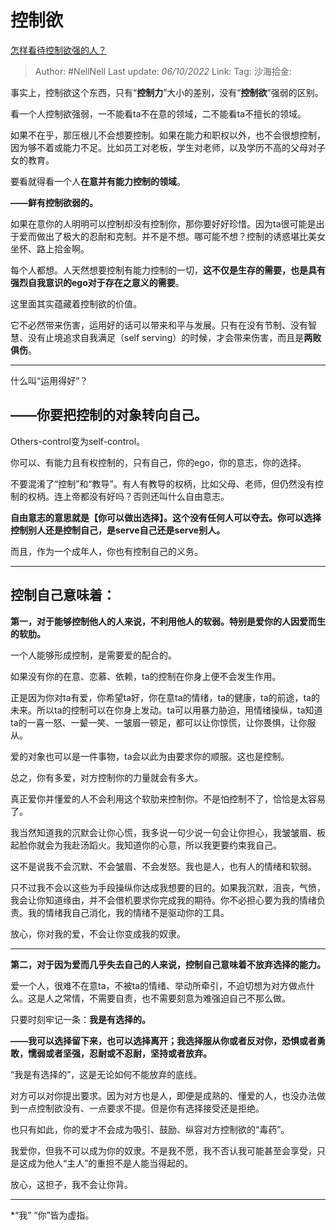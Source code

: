 # 控制欲
[怎样看待控制欲强的人？](https://www.zhihu.com/question/21732989/answer/1967603425)

> Author: #NellNell
> Last update: *06/10/2022*
> Link:
> Tag:
> 沙海拾金:

事实上，控制欲这个东西，只有“**控制力**”大小的差别，没有“**控制欲**”强弱的区别。

看一个人控制欲强弱，一不能看ta不在意的领域，二不能看ta不擅长的领域。

如果不在乎，那压根儿不会想要控制。如果在能力和职权以外，也不会很想控制，因为够不着或能力不足。比如员工对老板，学生对老师，以及学历不高的父母对子女的教育。

要看就得看一个人**在意并有能力控制的领域**。

**——鲜有控制欲弱的。**

如果在意你的人明明可以控制却没有控制你，那你要好好珍惜。因为ta很可能是出于爱而做出了极大的忍耐和克制。并不是不想。哪可能不想？控制的诱惑堪比美女坐怀、路上拾金啊。

每个人都想。人天然想要控制有能力控制的一切，**这不仅是生存的需要，也是具有强烈自我意识的ego对于存在之意义的需要**。

这里面其实蕴藏着控制欲的价值。

它不必然带来伤害，运用好的话可以带来和平与发展。只有在没有节制、没有智慧、没有止境追求自我满足（self serving）的时候，才会带来伤害，而且是**两败俱伤**。

---

什么叫“运用得好”？

## **——你要把控制的对象转向自己。**

Others-control变为self-control。

你可以、有能力且有权控制的，只有自己，你的ego，你的意志，你的选择。

不要混淆了“控制”和“教导”。有人有教导的权柄，比如父母、老师，但仍然没有控制的权柄。连上帝都没有好吗？否则还叫什么自由意志。

**自由意志的意思就是【你可以做出选择】。这个没有任何人可以夺去。你可以选择控制别人还是控制自己，是serve自己还是serve别人。**

而且，作为一个成年人，你也有控制自己的义务。

---

## 控制自己意味着：

**第一，对于能够控制他人的人来说，不利用他人的软弱。特别是爱你的人因爱而生的软肋。**

一个人能够形成控制，是需要爱的配合的。

如果没有你的在意、恋慕、依赖，ta的控制在你身上便不会发生作用。

正是因为你对ta有爱，你希望ta好，你在意ta的情绪，ta的健康，ta的前途，ta的未来。所以ta的控制可以在你身上发动。ta可以用暴力胁迫，用情绪操纵，ta知道ta的一喜一怒、一颦一笑、一皱眉一顿足，都可以让你惊慌，让你畏惧，让你服从。

爱的对象也可以是一件事物，ta会以此为由要求你的顺服。这也是控制。

总之，你有多爱，对方控制你的力量就会有多大。

真正爱你并懂爱的人不会利用这个软肋来控制你。不是怕控制不了，恰恰是太容易了。

我当然知道我的沉默会让你心慌，我多说一句少说一句会让你担心，我皱皱眉、板起脸你就会为我赴汤蹈火。我知道你的心意，所以我更要约束我自己。

这不是说我不会沉默、不会皱眉、不会发怒。我也是人，也有人的情绪和软弱。

只不过我不会以这些为手段操纵你达成我想要的目的。如果我沉默，沮丧，气愤，我会让你知道缘由，并不会借机要求你完成我的期待。你不必担心要为我的情绪负责。我的情绪我自己消化，我的情绪不是驱动你的工具。

放心，你对我的爱，不会让你变成我的奴隶。

---

**第二，对于因为爱而几乎失去自己的人来说，控制自己意味着不放弃选择的能力。**

爱一个人，很难不在意ta，不被ta的情绪、举动所牵引，不迫切想为对方做点什么。这是人之常情，不需要自责，也不需要刻意为难强迫自己不那么做。

只要时刻牢记一条：**我是有选择的。**

**——我可以选择留下来，也可以选择离开；我选择服从你或者反对你，恐惧或者勇敢，懦弱或者坚强，忍耐或不忍耐，坚持或者放弃。**

“我是有选择的”，这是无论如何不能放弃的底线。

对方可以对你提出要求。因为对方也是人，即便是成熟的、懂爱的人，也没办法做到一点控制欲没有、一点要求不提。但是你有选择接受还是拒绝。

也只有如此，你的爱才不会成为吸引、鼓励、纵容对方控制欲的“毒药”。

我爱你，但我不可以成为你的奴隶。不是我不愿，我不否认我可能甚至会享受，只是这成为他人“主人”的重担不是人能当得起的。

放心，这担子，我不会让你背。

---

*“我” “你”皆为虚指。